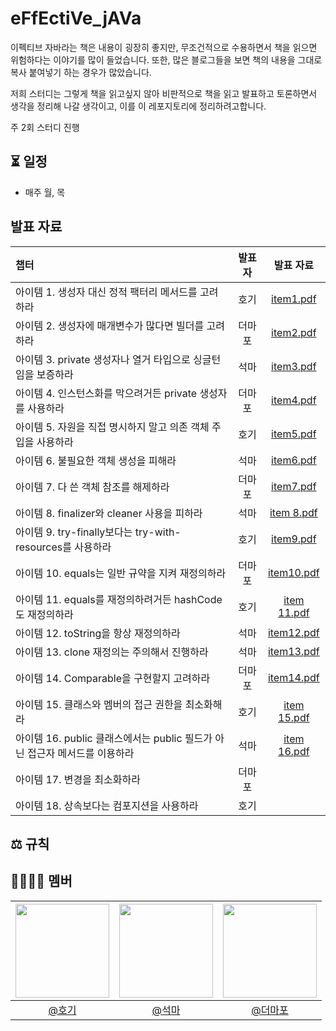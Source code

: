 # eFfEctiVe_jAVa
이펙티브 자바라는 책은 내용이 굉장히 좋지만, 무조건적으로 수용하면서 책을 읽으면 위험하다는 이야기를 많이 들었습니다. 
또한, 많은 블로그들을 보면 책의 내용을 그대로 복사 붙여넣기 하는 경우가 많았습니다.

저희 스터디는 그렇게 책을 읽고싶지 않아 비판적으로 책을 읽고 발표하고 토론하면서 생각을 정리해 나갈 생각이고, 이를 이 레포지토리에 정리하려고합니다.

주 2회 스터디 진행

## ⏳ 일정
- 매주 월, 목

## 발표 자료
| 챕터                                                               | 발표자 |           발표 자료         | 
|:--|:--:|:--:|
| 아이템 1. 생성자 대신 정적 팩터리 메서드를 고려하라                           |  호기  | [item1.pdf](https://github.com/user-attachments/files/18394777/item1.pdf) |  
| 아이템 2. 생성자에 매개변수가 많다면 빌더를 고려하라                          | 더마포 | [item2.pdf](https://github.com/user-attachments/files/18394791/item2.pdf) |  
| 아이템 3. private 생성자나 열거 타입으로 싱글턴임을 보증하라                  |  석마  | [item3.pdf](https://github.com/user-attachments/files/18394739/item3.pdf) |  
| 아이템 4. 인스턴스화를 막으려거든 private 생성자를 사용하라                   |  더마포 | [item4.pdf](https://github.com/user-attachments/files/18394785/item4.pdf) |  
| 아이템 5. 자원을 직접 명시하지 말고 의존 객체 주입을 사용하라                   |  호기 | [item5.pdf](https://github.com/user-attachments/files/18394782/item5.pdf) |  
| 아이템 6. 불필요한 객체 생성을 피해라                                     |  석마  | [item6.pdf](https://github.com/user-attachments/files/18394741/item6.pdf) |  
| 아이템 7. 다 쓴 객체 참조를 해제하라                                     |  더마포  | [item7.pdf](https://github.com/user-attachments/files/18450063/7.pdf)  |  
| 아이템 8. finalizer와 cleaner 사용을 피하라                            |  석마  | [item 8.pdf](https://github.com/user-attachments/files/18450079/item.8.pdf)|  
| 아이템 9. try-finally보다는 try-with-resources를 사용하라              |  호기  | [item9.pdf](https://github.com/user-attachments/files/18450145/item9.pdf) | 
| 아이템 10. equals는 일반 규약을 지켜 재정의하라                           |  더마포  | [item10.pdf](https://github.com/user-attachments/files/18516269/10.eqauls.pdf) |
| 아이템 11. equals를 재정의하려거든 hashCode도 재정의하라                  |  호기  | [item 11.pdf](https://github.com/user-attachments/files/18652539/item.11.pdf) |  
| 아이템 12. toString을 항상 재정의하라                                  |  석마  | [item12.pdf](https://github.com/user-attachments/files/18530850/12.pdf) | 
| 아이템 13. clone 재정의는 주의해서 진행하라                               |  석마  | [item13.pdf](https://github.com/user-attachments/files/18652516/item13.pdf) |
| 아이템 14. Comparable을 구현할지 고려하라                                |  더마포 | [item14.pdf](https://github.com/user-attachments/files/18652591/14.Comparable.pdf) |
| 아이템 15. 클래스와 멤버의 접근 권한을 최소화해라                             |  호기  | [item 15.pdf](https://github.com/user-attachments/files/18652541/item.15.pdf) | 
| 아이템 16. public 클래스에서는 public 필드가 아닌 접근자 메서드를 이용하라       |  석마  | [item 16.pdf](https://github.com/user-attachments/files/18763345/item.16.pdf) |
| 아이템 17. 변경을 최소화하라                                             |  더마포 |  |
| 아이템 18. 상속보다는 컴포지션을 사용하라                                   |  호기  |  | 




## ⚖️ 규칙


## 👨‍👨‍👦‍👦 멤버
| <img src="https://avatars.githubusercontent.com/hoyeonyy" width=150> | <img src="https://avatars.githubusercontent.com/SongGwanSeok" width=150>  | <img src="https://avatars.githubusercontent.com/sgo722" width=150> |
|:--:|:--:|:--:|
| [@호기](https://github.com/hoyeonyy)|[@석마](https://github.com/SongGwanSeok)| [@더마포](https://github.com/sgo722)| 
